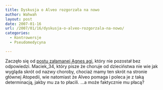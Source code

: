 ```yaml
---
title: Dyskusja o Alveo rozgorzała na nowo
author: Wahwah
layout: post
date: 2007-01-16
url: /2007/01/16/dyskusja-o-alveo-rozgorzala-na-nowo/
categories:
  - Kontrowersje
  - Pseudomedycyna

---
```

Zaczęło się od [postu załamanej Agnes agi][1], który nie pozostał bez odpowiedzi. Maciek_34, który pisze że choruje od dzieciństwa nie wie jak wygląda skrót od nazwy choroby, chociaż mamy ten skrót na stronie głównej Atopedii, wie natomiast że Alveo pomaga i poleca je z taką determinacją, jakby mu za to płacili. &#8230;a może faktycznie mu płacą?

 [1]: http://www.atopowe-zapalenie.pl/forum/viewtopic.php?p=52402#p52402